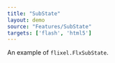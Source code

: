 ```yaml
---
title: "SubState"
layout: demo
source: "Features/SubState"
targets: ['flash', 'html5']
---
```


An example of `flixel.FlxSubState`.